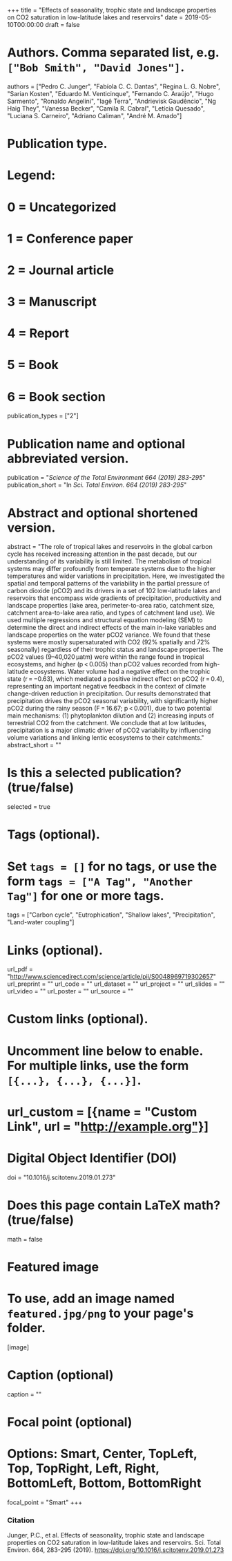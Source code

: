 +++
title = "Effects of seasonality, trophic state and landscape properties on CO2 saturation in low-latitude lakes and reservoirs"
date = 2019-05-10T00:00:00
draft = false

# Authors. Comma separated list, e.g. `["Bob Smith", "David Jones"]`.
authors = ["Pedro C. Junger", "Fabíola C. C. Dantas", "Regina L. G. Nobre", "Sarian Kosten", "Eduardo M. Venticinque", "Fernando C. Araújo", "Hugo Sarmento", "Ronaldo Angelini", "Iagê Terra", "Andrievisk Gaudêncio", "Ng Haig They", "Vanessa Becker", "Camila R. Cabral", "Letícia Quesado", "Luciana S. Carneiro", "Adriano Caliman", "André M. Amado"]

# Publication type.
# Legend:
# 0 = Uncategorized
# 1 = Conference paper
# 2 = Journal article
# 3 = Manuscript
# 4 = Report
# 5 = Book
# 6 = Book section
publication_types = ["2"]

# Publication name and optional abbreviated version.
publication = "*Science of the Total Environment 664 (2019) 283-295*"
publication_short = "In *Sci. Total Environ. 664 (2019) 283-295*"

# Abstract and optional shortened version.
abstract = "The role of tropical lakes and reservoirs in the global carbon cycle has received increasing attention in the past decade, but our understanding of its variability is still limited. The metabolism of tropical systems may differ profoundly from temperate systems due to the higher temperatures and wider variations in precipitation. Here, we investigated the spatial and temporal patterns of the variability in the partial pressure of carbon dioxide (pCO2) and its drivers in a set of 102 low-latitude lakes and reservoirs that encompass wide gradients of precipitation, productivity and landscape properties (lake area, perimeter-to-area ratio, catchment size, catchment area-to-lake area ratio, and types of catchment land use). We used multiple regressions and structural equation modeling (SEM) to determine the direct and indirect effects of the main in-lake variables and landscape properties on the water pCO2 variance. We found that these systems were mostly supersaturated with CO2 (92% spatially and 72% seasonally) regardless of their trophic status and landscape properties. The pCO2 values (9–40,020 μatm) were within the range found in tropical ecosystems, and higher (p < 0.005) than pCO2 values recorded from high-latitude ecosystems. Water volume had a negative effect on the trophic state (r = −0.63), which mediated a positive indirect effect on pCO2 (r = 0.4), representing an important negative feedback in the context of climate change-driven reduction in precipitation. Our results demonstrated that precipitation drives the pCO2 seasonal variability, with significantly higher pCO2 during the rainy season (F = 16.67; p < 0.001), due to two potential main mechanisms: (1) phytoplankton dilution and (2) increasing inputs of terrestrial CO2 from the catchment. We conclude that at low latitudes, precipitation is a major climatic driver of pCO2 variability by influencing volume variations and linking lentic ecosystems to their catchments."
abstract_short = ""

# Is this a selected publication? (true/false)
selected = true

# Tags (optional).
#   Set `tags = []` for no tags, or use the form `tags = ["A Tag", "Another Tag"]` for one or more tags.
tags = ["Carbon cycle", "Eutrophication", "Shallow lakes", "Precipitation", "Land-water coupling"]

# Links (optional).
url_pdf = "http://www.sciencedirect.com/science/article/pii/S0048969719302657"
url_preprint = ""
url_code = ""
url_dataset = ""
url_project = ""
url_slides = ""
url_video = ""
url_poster = ""
url_source = ""

# Custom links (optional).
#   Uncomment line below to enable. For multiple links, use the form `[{...}, {...}, {...}]`.
# url_custom = [{name = "Custom Link", url = "http://example.org"}]

# Digital Object Identifier (DOI)
doi = "10.1016/j.scitotenv.2019.01.273"

# Does this page contain LaTeX math? (true/false)
math = false

# Featured image
# To use, add an image named `featured.jpg/png` to your page's folder. 
[image]
  # Caption (optional)
  caption = ""

  # Focal point (optional)
  # Options: Smart, Center, TopLeft, Top, TopRight, Left, Right, BottomLeft, Bottom, BottomRight
  focal_point = "Smart"
+++

### Citation

Junger, P.C., et al. Effects of seasonality, trophic state and landscape properties on CO2 saturation in low-latitude lakes and reservoirs. Sci. Total Environ. 664, 283-295 (2019). https://doi.org/10.1016/j.scitotenv.2019.01.273
